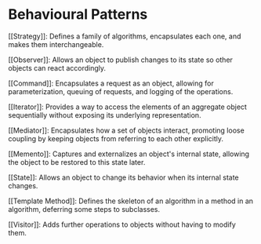 # Behavioural Patterns

[[Strategy]]: Defines a family of algorithms, encapsulates each one, and makes them interchangeable.

[[Observer]]: Allows an object to publish changes to its state so other objects can react accordingly.

[[Command]]: Encapsulates a request as an object, allowing for parameterization, queuing of requests, and logging of the operations.

[[Iterator]]: Provides a way to access the elements of an aggregate object sequentially without exposing its underlying representation.

[[Mediator]]: Encapsulates how a set of objects interact, promoting loose coupling by keeping objects from referring to each other explicitly.

[[Memento]]: Captures and externalizes an object's internal state, allowing the object to be restored to this state later.

[[State]]: Allows an object to change its behavior when its internal state changes.

[[Template Method]]: Defines the skeleton of an algorithm in a method in an algorithm, deferring some steps to subclasses.

[[Visitor]]: Adds further operations to objects without having to modify them.
